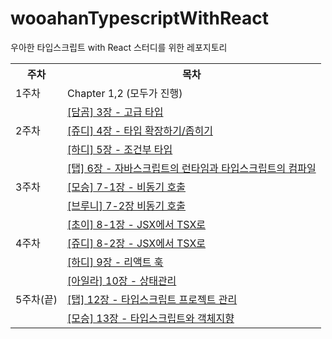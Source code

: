 # wooahanTypescriptWithReact
우아한 타입스크립트 with React 스터디를 위한 레포지토리

<table>
  <tr>
	<th>주차</th>
    <th>목차</th>
  </tr>
  <tr>
    <td rowspan="1">1주차</td>
    <td>Chapter 1,2 (모두가 진행)</td>
  </tr>
	
  <tr>
    <td rowspan="3">2주차</td>
    <td><a href="https://github.com/FrontendStudySeoul/SsogSsogFunctionalCoding/blob/main/2%EC%A3%BC%EC%B0%A8/hardy.md">[담곰] 3장 - 고급 타입</a></td>
  </tr>
  <tr>
    <td><a href="https://github.com/FrontendStudySeoul/wooahanTypescriptWithReact/blob/main/2%EC%A3%BC%EC%B0%A8/judy.md">[쥬디] 4장 - 타입 확장하기/좁히기</a></td>
  </tr>
  <tr>
    <td><a href="https://github.com/FrontendStudySeoul/wooahanTypescriptWithReact/blob/main/2%EC%A3%BC%EC%B0%A8/hardy.md">[하디] 5장 - 조건부 타입</a></td>
  </tr>
	
  <tr>
    <td rowspan="3">3주차</td>
    <td><a href="https://github.com/FrontendStudySeoul/wooahanTypescriptWithReact/blob/main/3%EC%A3%BC%EC%B0%A8/tap.md">[탭] 6장 - 자바스크립트의 런타임과 타입스크립트의 컴파일</a></td>
  </tr>
  <tr>
    <td><a href="https://github.com/FrontendStudySeoul/wooahanTypescriptWithReact/blob/main/3%EC%A3%BC%EC%B0%A8/moseung.md">[모승] 7-1장 - 비동기 호출
</a></td>
  </tr>
  <tr>
    <td><a href="https://github.com/FrontendStudySeoul/wooahanTypescriptWithReact/blob/main/3%EC%A3%BC%EC%B0%A8/aila.md">[브루니] 7-2장 비동기 호출
</a></td>
  </tr>

  
  <tr>
    <td rowspan="3">4주차</td>
    <td><a href="https://github.com/FrontendStudySeoul/wooahanTypescriptWithReact/blob/main/4%EC%A3%BC%EC%B0%A8/choi.md">[초이] 8-1장 - JSX에서 TSX로</a></td>
  </tr>
  <tr>
    <td><a href="https://github.com/FrontendStudySeoul/wooahanTypescriptWithReact/blob/main/4%EC%A3%BC%EC%B0%A8/judy.md">[쥬디] 8-2장 - JSX에서 TSX로</a></td>
  </tr>
  <tr>
    <td><a href="https://github.com/FrontendStudySeoul/wooahanTypescriptWithReact/blob/main/4%EC%A3%BC%EC%B0%A8/hardy.md">[하디] 9장 - 리액트 훅</a></td>
  </tr>
  
  <tr>
    <td rowspan="3">5주차(끝)</td>
    <td><a href="https://github.com/FrontendStudySeoul/wooahanTypescriptWithReact/blob/main/5%EC%A3%BC%EC%B0%A8/aila.md">[아일라] 10장 - 상태관리</a></td>
  </tr>
  <tr>
    <td><a href="https://github.com/FrontendStudySeoul/wooahanTypescriptWithReact/blob/main/5%EC%A3%BC%EC%B0%A8/tap.md">[탭] 12장 - 타입스크립트 프로젝트 관리
</a></td>
  </tr>
  <tr>
    <td><a href="https://github.com/FrontendStudySeoul/wooahanTypescriptWithReact/blob/main/5%EC%A3%BC%EC%B0%A8/moseung.md">[모승] 13장 - 타입스크립트와 객체지향</a></td>
  </tr>

  
  </table>
